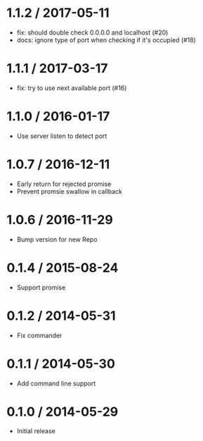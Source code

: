 1.1.2 / 2017-05-11
==================

* fix: should double check 0.0.0.0 and localhost (#20)
* docs: ignore type of port when checking if it's occupied (#18)

# 1.1.1 / 2017-03-17

* fix: try to use next available port (#16)

# 1.1.0 / 2016-01-17

* Use server listen to detect port

# 1.0.7 / 2016-12-11

* Early return for rejected promise
* Prevent promsie swallow in callback

# 1.0.6 / 2016-11-29

* Bump version for new Repo

# 0.1.4 / 2015-08-24

* Support promise

# 0.1.2 / 2014-05-31

* Fix commander

# 0.1.1 / 2014-05-30

* Add command line support

# 0.1.0 / 2014-05-29

* Initial release
